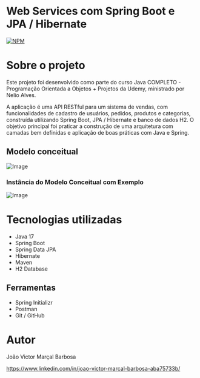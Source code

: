 # Web Services com Spring Boot e JPA / Hibernate 
[![NPM](https://img.shields.io/npm/l/react)](https://github.com/JoaoVictorMarcal/projeto-springboot/blob/main/licence) 

# Sobre o projeto

Este projeto foi desenvolvido como parte do curso Java COMPLETO - Programação Orientada a Objetos + Projetos da Udemy, ministrado por Nelio Alves.

A aplicação é uma API RESTful para um sistema de vendas, com funcionalidades de cadastro de usuários, pedidos, produtos e categorias, 
construída utilizando Spring Boot, JPA / Hibernate e banco de dados H2. 
O objetivo principal foi praticar a construção de uma arquitetura com camadas bem definidas e aplicação de boas práticas com Java e Spring.

## Modelo conceitual
![Image](https://github.com/user-attachments/assets/cf0e14f5-4de9-4b27-8b97-a561aef57ab0)

### Instância do Modelo Conceitual com  Exemplo

![Image](https://github.com/user-attachments/assets/9e84512c-d1f8-4f0b-bab1-c981b0f558ae)

# Tecnologias utilizadas
- Java 17
- Spring Boot
- Spring Data JPA
- Hibernate
- Maven
- H2 Database

## Ferramentas
- Spring Initializr
- Postman
- Git / GitHub



# Autor

João Victor Marçal Barbosa

https://www.linkedin.com/in/joao-victor-marcal-barbosa-aba75733b/
